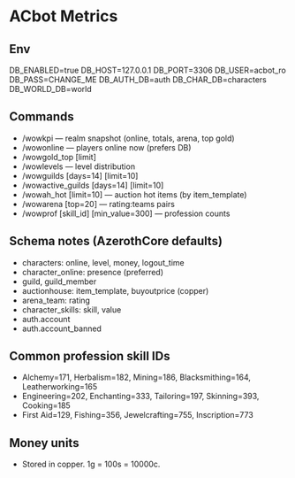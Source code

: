 ACbot Metrics
==============

Env
---

DB_ENABLED=true
DB_HOST=127.0.0.1
DB_PORT=3306
DB_USER=acbot_ro
DB_PASS=CHANGE_ME
DB_AUTH_DB=auth
DB_CHAR_DB=characters
DB_WORLD_DB=world

Commands
--------

- /wowkpi — realm snapshot (online, totals, arena, top gold)
- /wowonline — players online now (prefers DB)
- /wowgold_top [limit]
- /wowlevels — level distribution
- /wowguilds [days=14] [limit=10]
- /wowactive_guilds [days=14] [limit=10]
- /wowah_hot [limit=10] — auction hot items (by item_template)
- /wowarena [top=20] — rating:teams pairs
- /wowprof [skill_id] [min_value=300] — profession counts

Schema notes (AzerothCore defaults)
-----------------------------------

- characters: online, level, money, logout_time
- character_online: presence (preferred)
- guild, guild_member
- auctionhouse: item_template, buyoutprice (copper)
- arena_team: rating
- character_skills: skill, value
- auth.account
- auth.account_banned

Common profession skill IDs
---------------------------

- Alchemy=171, Herbalism=182, Mining=186, Blacksmithing=164, Leatherworking=165
- Engineering=202, Enchanting=333, Tailoring=197, Skinning=393, Cooking=185
- First Aid=129, Fishing=356, Jewelcrafting=755, Inscription=773

Money units
-----------

- Stored in copper. 1g = 100s = 10000c.

